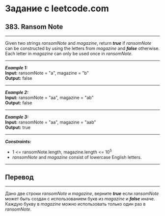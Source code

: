 # Задание с leetcode.com
## 383. Ransom Note

---

Given two strings *ransomNote* and *magazine*, return ***true*** if *ransomNote* can be constructed by using the letters from *magazine* and ***false*** otherwise.</br>
Each letter in *magazine* can only be used once in *ransomNote*.

---

***Example 1:***</br>
**Input:** ransomNote = "a", magazine = "b"</br>
**Output:** false</br>

---

***Example 2:***</br>
**Input:** ransomNote = "aa", magazine = "ab"</br>
**Output:** false</br>

---

***Example 3:***</br>
**Input:** ransomNote = "aa", magazine = "aab"</br>
**Output:** true</br>

---

***Constraints:***</br>
- 1 <= ransomNote.length, magazine.length <= 10<sup>5</sup></br>
- *ransomNote* and *magazine* consist of lowercase English letters.

---

## Перевод

---

Дано две строки *ransomNote* и *magazine*, верните ***true*** если *ransomNote* может быть создан с использованием букв из *magazine* и ***false*** иначе.</br>
Каждую букву в *magazine* можно использовать только один раз в *ransomNote*.